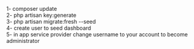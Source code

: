 1- composer update <br>
2- php artisan key:generate<br>
3- php artisan migrate:fresh --seed<br>
4- create user to seed dashboard<br>
5- in app service provider change username to your account to become administrator
